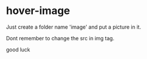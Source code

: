 # hover-image

Just create a folder name 'image'
and put a picture in it.

Dont remember to change the src in img tag.

good luck
